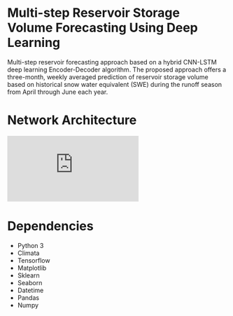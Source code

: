 # Multi-step Reservoir Storage Volume Forecasting Using Deep Learning
Multi-step reservoir forecasting approach based on a hybrid CNN-LSTM deep learning Encoder-Decoder algorithm. 
The proposed approach offers a three-month, weekly averaged prediction of reservoir storage volume based on historical snow water equivalent (SWE) during the runoff season from April through June each year. 

# Network Architecture
![alt text](https://github.com/zherbz/EncoderDecoder/blob/master/Architecture.pdf)
# Dependencies
* Python 3
* Climata
* Tensorflow
* Matplotlib
* Sklearn
* Seaborn
* Datetime
* Pandas
* Numpy

